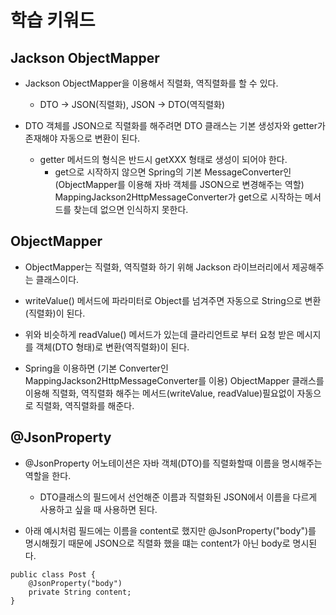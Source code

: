 # 학습 키워드

## Jackson ObjectMapper
- Jackson ObjectMapper을 이용해서 직렬화, 역직렬화를 할 수 있다. 
    - DTO -> JSON(직렬화), JSON -> DTO(역직렬화)

- DTO 객체를 JSON으로 직렬화를 해주려면 DTO 클래스는 기본 생성자와 getter가 존재해야 자동으로 변환이 된다.
    - getter 메서드의 형식은 반드시 getXXX 형태로 생성이 되어야 한다.
        - get으로 시작하지 않으면 Spring의 기본 MessageConverter인(ObjectMapper를 이용해 자바 객체를 JSON으로 변경해주는 역할) MappingJackson2HttpMessageConverter가 get으로 시작하는 메서드를 찾는데 없으면 인식하지 못한다.

## ObjectMapper
- ObjectMapper는 직렬화, 역직렬화 하기 위해 Jackson 라이브러리에서 제공해주는 클래스이다.

- writeValue() 메서드에 파라미터로 Object를 넘겨주면 자동으로 String으로 변환(직렬화)이 된다.

- 위와 비슷하게 readValue() 메서드가 있는데 클라리언트로 부터 요청 받은 메시지를 객체(DTO 형태)로 변환(역직렬화)이 된다.

- Spring을 이용하면 (기본 Converter인 MappingJackson2HttpMessageConverter를 이용) ObjectMapper 클래스를 이용해 직렬화, 역직렬화 해주는 메서드(writeValue, readValue)필요없이 자동으로 직렬화, 역직렬화를 해준다.

## @JsonProperty
- @JsonProperty 어노테이션은 자바 객체(DTO)를 직렬화할때 이름을 명시해주는 역할을 한다.  
    - DTO클래스의 필드에서 선언해준 이름과 직렬화된 JSON에서 이름을 다르게 사용하고 싶을 때 사용하면 된다.

- 아래 예시처럼 필드에는 이름을 content로 했지만 @JsonProperty("body")를 명시해줬기 때문에 JSON으로 직렬화 했을 떄는 content가 아닌 body로 명시된다.

```
public class Post {
    @JsonProperty("body")
    private String content;
}
```
